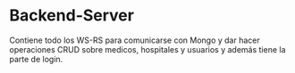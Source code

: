 # Backend-Server
Contiene todo los WS-RS para comunicarse con Mongo y dar hacer operaciones CRUD sobre medicos, hospitales y usuarios y además tiene la parte de login.